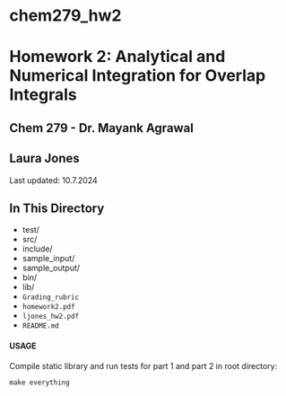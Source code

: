 # chem279_hw2

# Homework 2:  Analytical and Numerical Integration for Overlap Integrals
  ## Chem 279 - Dr. Mayank Agrawal
  ## Laura Jones

  Last updated: 10.7.2024

 ## In This Directory
  - test/
  - src/
  - include/
  - sample_input/
  - sample_output/
  - bin/
  - lib/
  - `Grading_rubric`
  - `homework2.pdf`
  - `ljones_hw2.pdf`
  - `README.md`

#### USAGE
Compile static library and run tests for part 1 and part 2 in root directory:
```
make everything
```